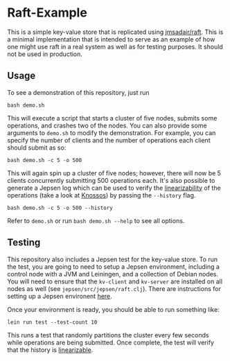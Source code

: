 # Raft-Example
This is a simple key-value store that is replicated using [jmsadair/raft](https://github.com/jmsadair/raft). This is a minimal implementation that is intended to serve as an example of how one might use raft in a real system as well as for testing purposes. 
It should not be used in production.

## Usage
To see a demonstration of this repository, just run 

```
bash demo.sh
```

This will execute a script that starts a cluster of five nodes, submits some operations, and crashes two of the nodes. You can also provide
some arguments to `demo.sh` to modify the demonstration. For example, you can specify the number of clients and the number of operations each
client should submit as so:

```
bash demo.sh -c 5 -o 500
```

This will again spin up a cluster of five nodes; however, there will now be 5 clients concurrently submitting 500 operations each. It's also
possible to generate a Jepsen log which can be used to verify the [linearizability](https://en.wikipedia.org/wiki/Linearizability) of the operations 
(take a look at [Knossos](https://github.com/jepsen-io/knossos)) by passing the `--history` flag.

```
bash demo.sh -c 5 -o 500 --history
```

Refer to `demo.sh` or run `bash demo.sh --help` to see all options.

## Testing
This repository also includes a Jepsen test for the key-value store. To run the test, you are going to need to setup a Jepsen environment, including a control node with a JVM and 
Leiningen, and a collection of Debian nodes. You will need to ensure that the `kv-client` and `kv-server` are installed on all nodes as well (see `jepsen/src/jepsen/raft.clj`). There are instructions 
for setting up a Jepsen environent [here](https://github.com/jepsen-io/jepsen).

Once your environment is ready, you should be able to run something like:

```
lein run test --test-count 10
```

This runs a test that randomly partitions the cluster every few seconds while operations are being submitted. Once complete, the test will verify that the history is [linearizable](https://en.wikipedia.org/wiki/Linearizability).
